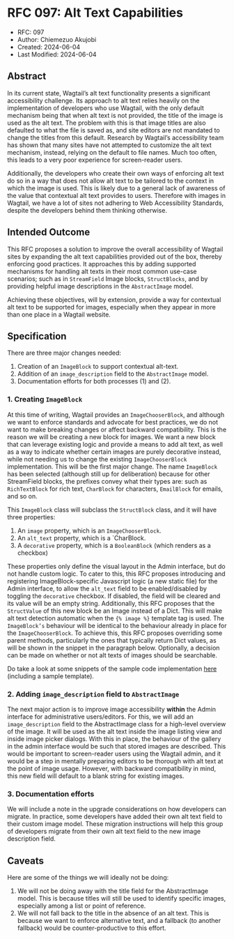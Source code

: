 # RFC 097: Alt Text Capabilities

* RFC: 097
* Author: Chiemezuo Akujobi
* Created: 2024-06-04
* Last Modified: 2024-06-04

## Abstract

In its current state, Wagtail’s alt text functionality presents a significant accessibility challenge. Its approach to alt text relies heavily on the implementation of developers who use Wagtail, with the only default mechanism being that when alt text is not provided, the title of the image is used as the alt text. The problem with this is that image titles are also defaulted to what the file is saved as, and site editors are not mandated to change the titles from this default. Research by Wagtail’s accessibility team has shown that many sites have not attempted to customize the alt text mechanism, instead, relying on the default to file names. Much too often, this leads to a very poor experience for screen-reader users.

Additionally, the developers who create their own ways of enforcing alt text do so in a way that does not allow alt text to be tailored to the context in which the image is used. This is likely due to a general lack of awareness of the value that contextual alt text provides to users. Therefore with images in Wagtail, we have a lot of sites not adhering to Web Accessibility Standards, despite the developers behind them thinking otherwise.

## Intended Outcome

This RFC proposes a solution to improve the overall accessibility of Wagtail sites by expanding the alt text capabilities provided out of the box, thereby enforcing good practices. It approaches this by adding supported mechanisms for handling alt texts in their most common use-case scenarios; such as in `StreamField` Image blocks, `StructBlocks`, and by providing helpful image descriptions in the `AbstractImage` model.

Achieving these objectives, will by extension, provide a way for contextual alt text to be supported for images, especially when they appear in more than one place in a Wagtail website.


## Specification

There are three major changes needed:
1. Creation of an `ImageBlock` to support contextual alt-text.
2. Addition of an `image_description` field to the `AbstractImage` model.
3. Documentation efforts for both processes (1) and (2).

### 1. Creating `ImageBlock`
At this time of writing, Wagtail provides an `ImageChooserBlock`, and although we want to enforce standards and advocate for best practices, we do not want to make breaking changes or affect backward compatibility. This is the reason we will be creating a new block for images. 
We want a new block that can leverage existing logic and provide a means to add alt text, as well as a way to indicate whether certain images are purely decorative instead, while not needing us to change the existing `ImageChooserBlock` implementation. This will be the first major change. The name `ImageBlock` has been selected (although still up for deliberation) because for other StreamField blocks, the prefixes convey what their types are: such as `RichTextBlock` for rich text, `CharBlock` for characters, `EmailBlock` for emails, and so on. 

This `ImageBlock` class will subclass the `StructBlock` class, and it will have three properties:
1. An `image` property, which is an `ImageChooserBlock`.
2. An `alt_text` property, which is a `CharBlock.
3. A `decorative` property, which is a `BooleanBlock` (which renders as a checkbox)

These properties only define the visual layout in the Admin interface, but do not handle custom logic. To cater to this, this RFC proposes introducing and registering ImageBlock-specific Javascript logic (a new static file) for the Admin interface, to allow the `alt_text` field to be enabled/disabled by toggling the `decorative` checkbox. If disabled, the field will be cleared and its value will be an empty string. Additionally, this RFC proposes that the `StructValue` of this new block be an Image instead of a Dict. This will make alt text detection automatic when the `{% image %}` template tag is used. The `ImageBlock’s` behaviour will be identical to the behaviour already in place for the `ImageChooserBlock`. To achieve this, this RFC proposes overriding some parent methods, particularly the ones that typically return Dict values, as will be shown in the snippet in the paragraph below. Optionally, a decision can be made on whether or not alt texts of images should be searchable.

Do take a look at some snippets of the sample code implementation [here](https://github.com/wagtail/wagtail/pull/11791/files) (including a sample template).


### 2.  Adding `image_description` field to `AbstractImage`

The next major action is to improve image accessibility **within** the Admin interface for administrative users/editors. For this, we will add an `image_description` field to the AbstractImage class for a high-level overview of the image. It will be used as the alt text inside the image listing view and inside image picker dialogs. With this in place, the behaviour of the gallery in the admin interface would be such that stored images are described. This would be important to screen-reader users using the Wagtail admin, and it would be a step in mentally preparing editors to be thorough with alt text at the point of image usage. However, with backward compatibility in mind, this new field will default to a blank string for existing images.

### 3. Documentation efforts
We will include a note in the upgrade considerations on how developers can migrate. In practice, some developers have added their own alt text field to their custom image model. These migration instructions will help this group of developers migrate from their own alt text field to the new image description field.


## Caveats

Here are some of the things we will ideally not be doing:
1. We will not be doing away with the title field for the AbstractImage model. This is because titles will still be used to identify specific images, especially among a list or point of reference.
2. We will not fall back to the title in the absence of an alt text. This is because we want to enforce alternative text, and a fallback (to another fallback) would be counter-productive to this effort.

